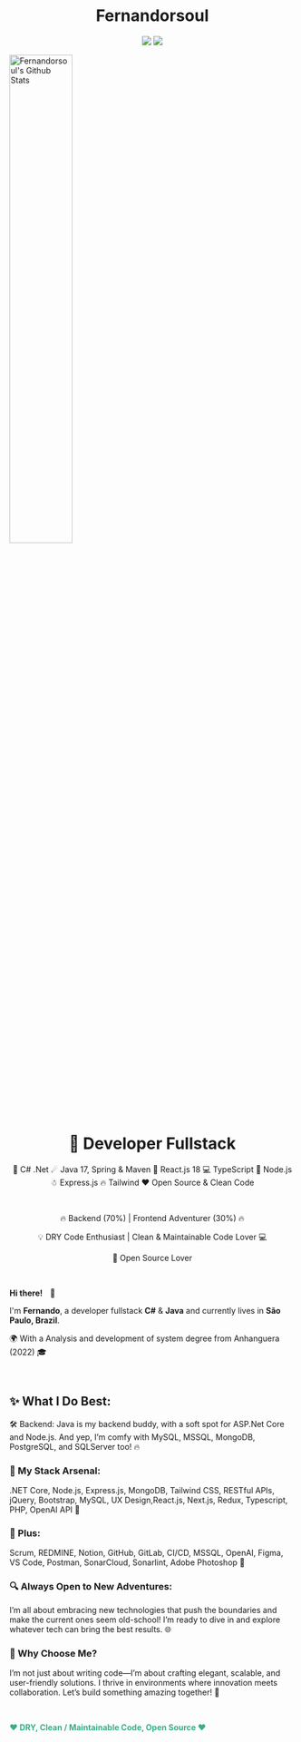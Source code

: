 <h1 align="center">Fernandorsoul</h1>
<p align="center">
    <a href="https://github.com/fernandorsoul" target="_blank"><img src="https://img.shields.io/badge/-Github-000?style=flat-square&logo=Github&logoColor=white"/></a>
    <a href="https://www.linkedin.com/in/Fernandorsoul" target="_blank"><img src="https://img.shields.io/badge/-LinkedIn-blue?style=flat-square&logo=Linkedin&logoColor=white"/></a>
    </p>
    <div>
    <img alt="Fernandorsoul's Github Stats" width="47%" src="https://github-readme-stats.vercel.app/api?username=fernandorsoul&show_icons=true&theme=dracula&count_private=true&hide_border=true">
    
</div>

<p>&nbsp;</p>

<h1 align="center"><strong>👾 Developer Fullstack</strong></h1>
<p align="center">🎩 C# .Net  ☄ Java 17, Spring & Maven  🌠 React.js 18 💻 TypeScript 🦄 Node.js ☃ Express.js 🔥 Tailwind  ❤ Open Source & Clean Code</p>
<p>&nbsp;</p>
<p align="center">🔥 Backend (70%) | Frontend Adventurer (30%) 🔥</p>
<p align="center">💡 DRY Code Enthusiast | Clean & Maintainable Code Lover 💻</p>
<p align="center">💚 Open Source Lover</p>

<p>&nbsp;</p>

<p><strong>Hi there! <span style="margin:0 10px;">👋</span></strong></p>
    
<p>I'm <strong>Fernando</strong>, a developer fullstack  <strong>C#</strong> & <strong>Java</strong> and currently lives in <strong>São Paulo, Brazil</strong>.</p>

<p>🌍 With a Analysis and development of system degree from Anhanguera (2022) 🎓</p>

<p>&nbsp;</p>

<h2>✨ What I Do Best:</h2>


<p>🛠 Backend: Java is my backend buddy, with a soft spot for ASP.Net Core and Node.js. And yep, I’m comfy with MySQL, MSSQL, MongoDB, PostgreSQL, and SQLServer too! 🔥</p>

<h3>🔧 My Stack Arsenal:</h3>

<p>  .NET Core, Node.js, Express.js, MongoDB, Tailwind CSS, RESTful APIs, jQuery, Bootstrap, MySQL, UX Design,React.js, Next.js, Redux, Typescript, PHP, OpenAI API 🚀</p>

<h3>🎯 Plus:</h3>

<p>Scrum, REDMINE, Notion, GitHub, GitLab, CI/CD, MSSQL, OpenAI, Figma, VS Code, Postman, SonarCloud, Sonarlint, Adobe Photoshop 🎨</p>

<h3>🔍 Always Open to New Adventures:</h3>

<p>I’m all about embracing new technologies that push the boundaries and make the current ones seem old-school! I’m ready to dive in and explore whatever tech can bring the best results. 🌐</p>

<h3>🌟 Why Choose Me?</h3>

<p>I’m not just about writing code—I’m about crafting elegant, scalable, and user-friendly solutions. I thrive in environments where innovation meets collaboration. Let’s build something amazing together! 🌟</p>
<p>&nbsp;</p>

<p style="color: #39ae86;"><strong>❤ DRY, Clean / Maintainable Code, Open Source ❤</strong></p>

<p>&nbsp;</p>


